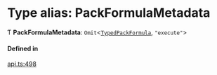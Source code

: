 # Type alias: PackFormulaMetadata

Ƭ **PackFormulaMetadata**: `Omit`<[`TypedPackFormula`](TypedPackFormula.md), ``"execute"``\>

#### Defined in

[api.ts:498](https://github.com/coda/packs-sdk/blob/main/api.ts#L498)
